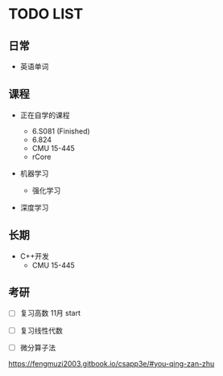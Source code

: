 # TODO LIST

## 日常

- 英语单词

## 课程

- 正在自学的课程
    - 6.S081 (Finished)
    - 6.824
    - CMU 15-445
    - rCore

- 机器学习
    - 强化学习
- 深度学习


## 长期

- C++开发
    - CMU 15-445



## 考研

- [ ] 复习高数 11月 start
- [ ] 复习线性代数
- [ ] 微分算子法


https://fengmuzi2003.gitbook.io/csapp3e/#you-qing-zan-zhu